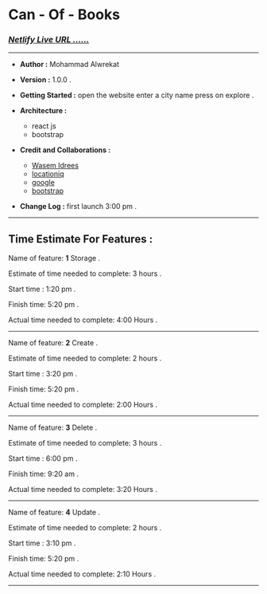 # Can - Of - Books

### ***[Netlify Live URL ......](https://canofbook.netlify.app/)***

---
* **Author :** Mohammad Alwrekat

* **Version :** 1.0.0 .

* **Getting Started :** open the website enter a city name press on explore .


* **Architecture :**
  * react js 
  * bootstrap 


* **Credit and Collaborations :** 
    * [Wasem Idrees](https://github.com/WasemIdres) 
    * [locationiq](locationiq.com)
    * [google](google.com)
    * [bootstrap](bootstrap.com)

* **Change Log :** first launch 3:00 pm .

---
## Time Estimate For Features :

Name of feature: **1** Storage .

Estimate of time needed to complete: 3 hours .

Start time : 1:20 pm .

Finish time: 5:20 pm . 

Actual time needed to complete: 4:00 Hours .

---
Name of feature: **2** Create .

Estimate of time needed to complete: 2 hours .

Start time : 3:20 pm .

Finish time: 5:20 pm . 

Actual time needed to complete: 2:00 Hours .

---
Name of feature: **3** Delete .

Estimate of time needed to complete: 3 hours .

Start time : 6:00 pm .

Finish time: 9:20 am . 

Actual time needed to complete: 3:20 Hours .

---
Name of feature: **4** Update .

Estimate of time needed to complete: 2 hours .

Start time : 3:10 pm .

Finish time: 5:20 pm . 

Actual time needed to complete: 2:10 Hours .

---
